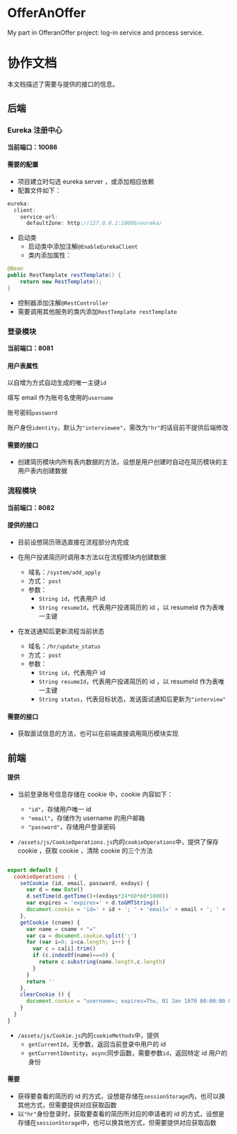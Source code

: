 # OfferAnOffer
My part in OfferanOffer project: log-in service and process service.

# 协作文档
本文档描述了需要与提供的接口的信息。

## 后端

### Eureka 注册中心

**当前端口：10086**

#### 需要的配置
- 项目建立时勾选 eureka server ，或添加相应依赖
- 配置文件如下：
```java
eureka:
  client:
    service-url:
      defaultZone: http://127.0.0.1:10086/eureka/
```
- 启动类
  - 启动类中添加注解`@EnableEurekaClient`
  - 类内添加属性：
```java
@Bean
public RestTemplate restTemplate() {
    return new RestTemplate();
}
```
- 控制器添加注解`@RestController`
- 需要调用其他服务的类内添加`RestTemplate restTemplate`

### 登录模块

**当前端口：8081**

#### 用户表属性
以自增为方式自动生成的唯一主键`id`

填写 email 作为账号名使用的`username`

账号密码`password`

账户身份`identity`，默认为`"interviewee"`，需改为`"hr"`的话目前不提供后端修改

#### 需要的接口
- 创建简历模块内所有表内数据的方法，设想是用户创建时自动在简历模块的主用户表内创建数据

### 流程模块

**当前端口：8082**

#### 提供的接口

- 目前设想简历筛选直接在流程部分内完成

- 在用户投递简历时调用本方法以在流程模块内创建数据
  - 域名：`/system/add_apply`
  - 方式： `post`
  - 参数：
    - `String id`，代表用户 id
    - `String resumeId`，代表用户投递简历的 id ，以 resumeId 作为表唯一主键
    
- 在发送通知后更新流程当前状态
  - 域名：`/hr/update_status`
  - 方式： `post`
  - 参数：
    - `String id`，代表用户 id
    - `String resumeId`，代表用户投递简历的 id ，以 resumeId 作为表唯一主键
    - `String status`，代表目标状态，发送面试通知后更新为`"interview"`

#### 需要的接口

- 获取面试信息的方法，也可以在前端直接调用简历模块实现

## 前端

#### 提供

- 当前登录账号信息存储在 cookie 中，cookie 内容如下：
  - `"id"`，存储用户唯一 id
  - `"email"`，存储作为 username 的用户邮箱
  - `"password"`，存储用户登录密码

- `/assets/js/CookieOperations.js`内的`cookieOperations`中，提供了保存 cookie ，获取 cookie ，清除 cookie 的三个方法
```javascript

export default {
  cookieOperations : {
    setCookie (id, email, password, exdays) {
      var d = new Date()
      d.setTime(d.getTime()+(exdays*24*60*60*1000))
      var expires = 'expires=' + d.toGMTString()
      document.cookie = 'id=' + id + '; ' + 'email=' + email + '; ' + 'password=' + password + '; ' + expires
    },
    getCookie (cname) {
      var name = cname + "="
      var ca = document.cookie.split(';')
      for (var i=0; i<ca.length; i++) {
        var c = ca[i].trim()
        if (c.indexOf(name)===0) {
          return c.substring(name.length,c.length)
        }
      }
      return ''
    },
    clearCookie () {
      document.cookie = "username=; expires=Thu, 01 Jan 1970 00:00:00 GMT";
    }
  }
}
```
- `/assets/js/Cookie.js`内的`cookieMethods`中，提供
  - `getCurrentId`，无参数，返回当前登录中用户的 id
  - `getCurrentIdentity`，`async`同步函数，需要参数`id`，返回特定 id 用户的身份

#### 需要
- 获得要查看的简历的 id 的方式，设想是存储在`sessionStorage`内，也可以换其他方式，但需要提供对应获取函数
- 以`"hr"`身份登录时，获取要查看的简历所对应的申请者的 id 的方式，设想是存储在`sessionStorage`中，也可以换其他方式，但需要提供对应获取函数
